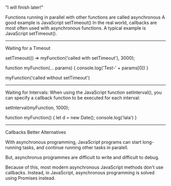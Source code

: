 "I will finish later!"

Functions running in parallel with other functions are called asynchronous
A good example is JavaScript setTimeout()
In the real world, callbacks are most often used with asynchronous functions.
A typical example is JavaScript setTimeout().

---
Waiting for a Timeout

setTimeout(() => myFunction('called with setTimeout'), 3000);

function myFunction(... params) {
  console.log('Test-' + params[0])
}

myFunction('called without setTimeout')


---
Waiting for Intervals:
When using the JavaScript function setInterval(), you can specify a callback function to be executed for each interval:

setInterval(myFunction, 1000);

function myFunction() {
  let d = new Date();
  console.log('lala')
}


---
Callbacks Better Alternatives

With asynchronous programming, JavaScript programs can start long-running tasks, and continue running other tasks in paralell.

But, asynchronus programmes are difficult to write and difficult to debug.

Because of this, most modern asynchronous JavaScript methods don't use callbacks. Instead, in JavaScript, asynchronous programming is solved using Promises instead.

